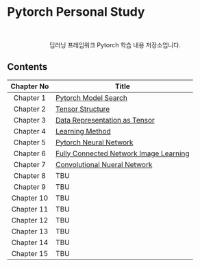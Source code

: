 # Pytorch Personal Study

<br>

<p align="center">딥러닝 프레임워크 Pytorch 학습 내용 저장소입니다.</p>

## Contents
|Chapter No|Title|
| :----: | ---- |
|Chapter 1|[Pytorch Model Search](https://github.com/CKtrace/Pytorch-Personal-Study/tree/main/Pytorch_Model_Search)|
|Chapter 2|[Tensor Structure](https://github.com/CKtrace/Pytorch-Personal-Study/tree/main/Tensor_Structure)|
|Chapter 3|[Data Representation as Tensor](https://github.com/CKtrace/Pytorch-Personal-Study/tree/main/Data_Representation_as_Tensor)|
|Chapter 4|[Learning Method](https://github.com/CKtrace/Pytorch-Personal-Study/tree/main/Learning_Method)|
|Chapter 5|[Pytorch Neural Network](https://github.com/CKtrace/Pytorch-Personal-Study/tree/main/Pytorch_Neural_Network)|
|Chapter 6|[Fully Connected Network Image Learning](https://github.com/CKtrace/Pytorch-Personal-Study/tree/main/FCN_Image_Learning)|
|Chapter 7|[Convolutional Nueral Network](https://github.com/CKtrace/Pytorch-Personal-Study/tree/main/CNN_Model_Building)|
|Chapter 8|TBU|
|Chapter 9|TBU|
|Chapter 10|TBU|
|Chapter 11|TBU|
|Chapter 12|TBU|
|Chapter 13|TBU|
|Chapter 14|TBU|
|Chapter 15|TBU|
